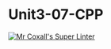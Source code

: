 # Unit3-07-CPP

[![Mr Coxall's Super Linter](https://github.com/ICS3U-C-Programming-BrandonB/Unit3-07-CPP/workflows/Mr%20Coxall's%20Super%20Linter/badge.svg)](https://github.com/ICS3U-C-Programming-BrandonB/Unit3-07-CPP/actions/)
